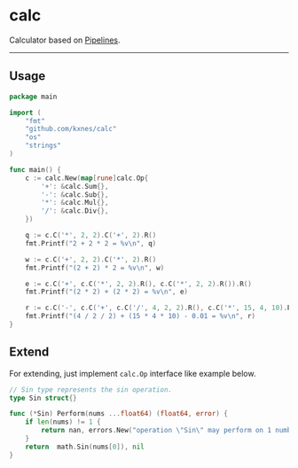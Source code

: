 calc
====

Calculator based on [Pipelines](https://en.wikipedia.org/wiki/Pipeline_\(computing\)).

---

Usage
-----

```go
package main

import (
	"fmt"
	"github.com/kxnes/calc"
	"os"
	"strings"
)

func main() {
	c := calc.New(map[rune]calc.Op{
		'+': &calc.Sum{},
		'-': &calc.Sub{},
		'*': &calc.Mul{},
		'/': &calc.Div{},
	})

	q := c.C('*', 2, 2).C('+', 2).R()
	fmt.Printf("2 + 2 * 2 = %v\n", q)

	w := c.C('+', 2, 2).C('*', 2).R()
	fmt.Printf("(2 + 2) * 2 = %v\n", w)

	e := c.C('+', c.C('*', 2, 2).R(), c.C('*', 2, 2).R()).R()
	fmt.Printf("(2 * 2) + (2 * 2) = %v\n", e)

	r := c.C('-', c.C('+', c.C('/', 4, 2, 2).R(), c.C('*', 15, 4, 10).R()).R(), 0.01).R()
	fmt.Printf("(4 / 2 / 2) + (15 * 4 * 10) - 0.01 = %v\n", r)
}
```

Extend
------

For extending, just implement `calc.Op` interface like example below.

```go
// Sin type represents the sin operation.
type Sin struct{}

func (*Sin) Perform(nums ...float64) (float64, error) {
	if len(nums) != 1 {
		return nan, errors.New("operation \"Sin\" may perform on 1 number")
	}
	return 	math.Sin(nums[0]), nil
}
```
